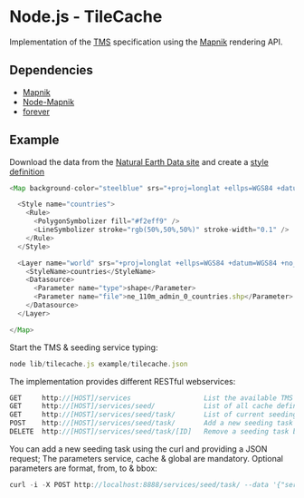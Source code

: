 # Node.js - TileCache

Implementation of the [TMS](http://wiki.osgeo.org/wiki/Tile_Map_Service_Specification) specification using the [Mapnik](http://mapnik.org/) rendering API.

## Dependencies

- [Mapnik](http://mapnik.org/)
- [Node-Mapnik](https://github.com/mapnik/node-mapnik)
- [forever](https://github.com/nodejitsu/forever)

## Example

Download the data from the [Natural Earth Data site](http://www.naturalearthdata.com/http//www.naturalearthdata.com/download/110m/cultural/110m-admin-0-countries.zip) and create a [style definition](https://github.com/mapnik/mapnik/wiki/GettingStartedInXML)

```js
<Map background-color="steelblue" srs="+proj=longlat +ellps=WGS84 +datum=WGS84 +no_defs">

  <Style name="countries">
    <Rule>
      <PolygonSymbolizer fill="#f2eff9" />
      <LineSymbolizer stroke="rgb(50%,50%,50%)" stroke-width="0.1" />
    </Rule>
  </Style>

  <Layer name="world" srs="+proj=longlat +ellps=WGS84 +datum=WGS84 +no_defs">
    <StyleName>countries</StyleName>
    <Datasource>
      <Parameter name="type">shape</Parameter>
      <Parameter name="file">ne_110m_admin_0_countries.shp</Parameter>
    </Datasource>
  </Layer>

</Map>
```

Start the TMS & seeding service typing:
```js
node lib/tilecache.js example/tilecache.json
```

The implementation provides different RESTful webservices:
```js
GET     http://[HOST]/services                  List the available TMS services
GET     http://[HOST]/services/seed/        	List of all cache definitions
GET     http://[HOST]/services/seed/task/       List of current seeding tasks
POST    http://[HOST]/services/seed/task/       Add a new seeding task
DELETE  http://[HOST]/services/seed/task/[ID]   Remove a seeding task by id
```

You can add a new seeding task using the curl and providing a JSON request; The parameters service, cache & global are mandatory. Optional parameters are format, from, to  & bbox:
```js
curl -i -X POST http://localhost:8888/services/seed/task/ --data '{"service":"countries", "cache" : "default", "grid": "global"}'
```